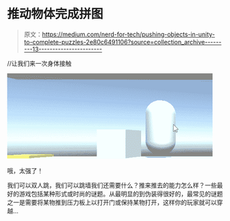 # 推动物体完成拼图

> 原文：<https://medium.com/nerd-for-tech/pushing-objects-in-unity-to-complete-puzzles-2e80c6491106?source=collection_archive---------13----------------------->

//让我们来一次身体接触

![](img/7ae542c482abfe2bc32ba485f661db06.png)

哦，太强了！

我们可以双人跳，我们可以跳墙我们还需要什么？推来推去的能力怎么样？一些最好的游戏包括某种形式或时尚的谜题。从最明显的到伪装得很好的，最常见的谜题之一是需要将某物推到压力板上以打开门或保持某物打开，这样你的玩家就可以穿越…